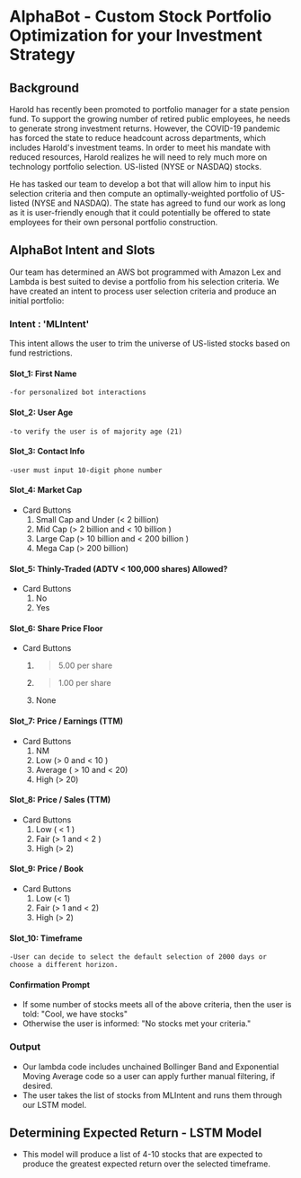 # AlphaBot - Custom Stock Portfolio Optimization for your Investment Strategy

## Background

Harold has recently been promoted to portfolio manager for a state pension fund. To support the growing number of retired public employees, he needs to generate strong investment returns. However, the COVID-19 pandemic has forced the state to reduce headcount across departments, which includes Harold's investment teams. In order to meet his mandate with reduced resources, Harold realizes he will need to rely much more on technology portfolio selection. US-listed (NYSE or NASDAQ) stocks. 

He has tasked our team to develop a bot that will allow him to input his selection criteria and then compute an optimally-weighted portfolio of US-listed (NYSE and NASDAQ). The state has agreed to fund our work as long as it is user-friendly enough that it could potentially be offered to state employees for their own personal portfolio construction. 

## AlphaBot Intent and Slots

Our team has determined an AWS bot programmed with Amazon Lex and Lambda is best suited to devise a portfolio from his selection criteria. We have created an intent to process user selection criteria and produce an initial portfolio:

### Intent :  'MLIntent'
This intent allows the user to trim the universe of US-listed stocks based on fund restrictions.

#### Slot_1:  First Name
    -for personalized bot interactions

#### Slot_2: User Age
    -to verify the user is of majority age (21)
    
#### Slot_3: Contact Info
    -user must input 10-digit phone number

#### Slot_4:  Market Cap
* Card Buttons
    1. Small Cap and Under (< 2 billion)
    2. Mid Cap (> 2 billion and < 10 billion )
    3. Large Cap (> 10 billion and < 200 billion )
    4. Mega Cap (> 200 billion)

#### Slot_5:  Thinly-Traded (ADTV < 100,000 shares) Allowed? 
* Card Buttons
    1. No
    2. Yes
    
#### Slot_6:  Share Price Floor
* Card Buttons
    1. > 5.00 per share
    2. > 1.00 per share
    3. None
    
#### Slot_7:  Price / Earnings (TTM)
* Card Buttons
    1. NM
    2. Low (> 0 and < 10 )
    3. Average ( > 10 and < 20)
    4. High (> 20)
    

#### Slot_8:  Price / Sales (TTM)
* Card Buttons
    1. Low ( < 1 )
    2. Fair (> 1 and < 2 )
    3. High (> 2)
  

#### Slot_9: Price / Book
* Card Buttons
    1. Low (< 1)
    2. Fair (> 1 and < 2)
    3. High (> 2)
    
#### Slot_10:  Timeframe
    -User can decide to select the default selection of 2000 days or choose a different horizon.

#### Confirmation Prompt
* If some number of stocks meets all of the above criteria, then the user is told:
    "Cool, we have stocks"
* Otherwise the user is informed:
    "No stocks met your criteria."
 
### Output
* Our lambda code includes unchained Bollinger Band and Exponential Moving Average code so a user can apply further manual filtering, if desired.
* The user takes the list of stocks from MLIntent and runs them through our LSTM model.

## Determining Expected Return - LSTM Model
* This model will produce a list of 4-10 stocks that are expected to produce the greatest expected return over the selected timeframe.